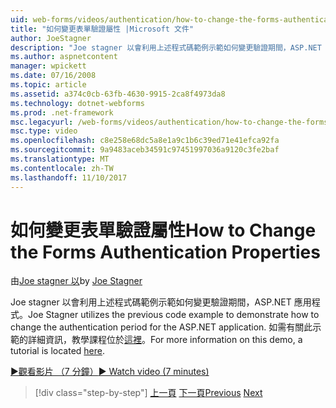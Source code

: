```yaml
---
uid: web-forms/videos/authentication/how-to-change-the-forms-authentication-properties
title: "如何變更表單驗證屬性 |Microsoft 文件"
author: JoeStagner
description: "Joe stagner 以會利用上述程式碼範例示範如何變更驗證期間，ASP.NET 應用程式。 如需有關第的詳細資訊..."
ms.author: aspnetcontent
manager: wpickett
ms.date: 07/16/2008
ms.topic: article
ms.assetid: a374c0cb-63fb-4630-9915-2ca8f4973da8
ms.technology: dotnet-webforms
ms.prod: .net-framework
msc.legacyurl: /web-forms/videos/authentication/how-to-change-the-forms-authentication-properties
msc.type: video
ms.openlocfilehash: c8e258e68dc5a8e1a9c1b6c39ed71e41efca92fa
ms.sourcegitcommit: 9a9483aceb34591c97451997036a9120c3fe2baf
ms.translationtype: MT
ms.contentlocale: zh-TW
ms.lasthandoff: 11/10/2017
---
```

<a name="how-to-change-the-forms-authentication-properties"></a><span data-ttu-id="cee27-104">如何變更表單驗證屬性</span><span class="sxs-lookup"><span data-stu-id="cee27-104">How to Change the Forms Authentication Properties</span></span>
====================
<span data-ttu-id="cee27-105">由[Joe stagner 以](https://github.com/JoeStagner)</span><span class="sxs-lookup"><span data-stu-id="cee27-105">by [Joe Stagner](https://github.com/JoeStagner)</span></span>

<span data-ttu-id="cee27-106">Joe stagner 以會利用上述程式碼範例示範如何變更驗證期間，ASP.NET 應用程式。</span><span class="sxs-lookup"><span data-stu-id="cee27-106">Joe Stagner utilizes the previous code example to demonstrate how to change the authentication period for the ASP.NET application.</span></span> <span data-ttu-id="cee27-107">如需有關此示範的詳細資訊，教學課程位於[這裡](../../overview/older-versions-security/introduction/forms-authentication-configuration-and-advanced-topics-vb.md)。</span><span class="sxs-lookup"><span data-stu-id="cee27-107">For more information on this demo, a tutorial is located [here](../../overview/older-versions-security/introduction/forms-authentication-configuration-and-advanced-topics-vb.md).</span></span>

[<span data-ttu-id="cee27-108">&#9654;觀看影片 （7 分鐘）</span><span class="sxs-lookup"><span data-stu-id="cee27-108">&#9654; Watch video (7 minutes)</span></span>](https://channel9.msdn.com/Blogs/ASP-NET-Site-Videos/how-to-change-the-forms-authentication-properties)

>[!div class="step-by-step"]
<span data-ttu-id="cee27-109">[上一頁](using-basic-forms-authentication-in-aspnet.md)
[下一頁](how-to-setup-and-use-cookie-less-authentication-in-an-aspnet-application.md)</span><span class="sxs-lookup"><span data-stu-id="cee27-109">[Previous](using-basic-forms-authentication-in-aspnet.md)
[Next](how-to-setup-and-use-cookie-less-authentication-in-an-aspnet-application.md)</span></span>
